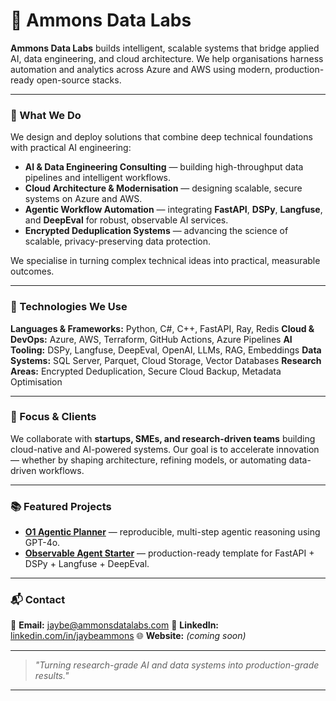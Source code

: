 # 🧠 Ammons Data Labs

**Ammons Data Labs** builds intelligent, scalable systems that bridge applied AI, data engineering, and cloud architecture.
We help organisations harness automation and analytics across Azure and AWS using modern, production-ready open-source stacks.

---

### 🚀 What We Do
We design and deploy solutions that combine deep technical foundations with practical AI engineering:

- **AI & Data Engineering Consulting** — building high-throughput data pipelines and intelligent workflows.
- **Cloud Architecture & Modernisation** — designing scalable, secure systems on Azure and AWS.
- **Agentic Workflow Automation** — integrating **FastAPI**, **DSPy**, **Langfuse**, and **DeepEval** for robust, observable AI services.
- **Encrypted Deduplication Systems** — advancing the science of scalable, privacy-preserving data protection.

We specialise in turning complex technical ideas into practical, measurable outcomes.

---

### 🧩 Technologies We Use
**Languages & Frameworks:** Python, C#, C++, FastAPI, Ray, Redis
**Cloud & DevOps:** Azure, AWS, Terraform, GitHub Actions, Azure Pipelines
**AI Tooling:** DSPy, Langfuse, DeepEval, OpenAI, LLMs, RAG, Embeddings
**Data Systems:** SQL Server, Parquet, Cloud Storage, Vector Databases
**Research Areas:** Encrypted Deduplication, Secure Cloud Backup, Metadata Optimisation

---

### 🧭 Focus & Clients
We collaborate with **startups, SMEs, and research-driven teams** building cloud-native and AI-powered systems.
Our goal is to accelerate innovation — whether by shaping architecture, refining models, or automating data-driven workflows.

---

### 📚 Featured Projects
- [**O1 Agentic Planner**](https://github.com/jaybea/O1AgenticPlanner) — reproducible, multi-step agentic reasoning using GPT-4o.
- [**Observable Agent Starter**](https://github.com/ammons-datalabs/observable-agent-starter) — production-ready template for FastAPI + DSPy + Langfuse + DeepEval.

---

### 📬 Contact
📧 **Email:** [jaybe@ammonsdatalabs.com](mailto:jaybe@ammonsdatalabs.com)
💼 **LinkedIn:** [linkedin.com/in/jaybeammons](https://linkedin.com/in/jaybeammons)
🌐 **Website:** *(coming soon)*

---

> *"Turning research-grade AI and data systems into production-grade results."*

---
